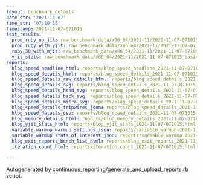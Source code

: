 ```yaml
---
layout: benchmark_details
date_str: '2021-11-07'
time_str: '07:10:15'
timestamp: 2021-11-07-071015
test_results:
  prod_ruby_no_jit: raw_benchmark_data/x86_64/2021-11/2021-11-07-071015_basic_benchmark_prod_ruby_no_jit.json
  prod_ruby_with_yjit: raw_benchmark_data/x86_64/2021-11/2021-11-07-071015_basic_benchmark_prod_ruby_with_yjit.json
  ruby_30_with_mjit: raw_benchmark_data/x86_64/2021-11/2021-11-07-071015_basic_benchmark_ruby_30_with_mjit.json
  yjit_stats: raw_benchmark_data/x86_64/2021-11/2021-11-07-071015_basic_benchmark_yjit_stats.json
reports:
  blog_speed_headline_html: reports/blog_speed_headline_2021-11-07-071015.html
  blog_speed_details_html: reports/blog_speed_details_2021-11-07-071015.html
  blog_speed_details_raw_details_html: reports/blog_speed_details_2021-11-07-071015.raw_details.html
  blog_speed_details_svg: reports/blog_speed_details_2021-11-07-071015.svg
  blog_speed_details_head_svg: reports/blog_speed_details_2021-11-07-071015.head.svg
  blog_speed_details_back_svg: reports/blog_speed_details_2021-11-07-071015.back.svg
  blog_speed_details_micro_svg: reports/blog_speed_details_2021-11-07-071015.micro.svg
  blog_speed_details_tripwires_json: reports/blog_speed_details_2021-11-07-071015.tripwires.json
  blog_speed_details_csv: reports/blog_speed_details_2021-11-07-071015.csv
  blog_memory_details_html: reports/blog_memory_details_2021-11-07-071015.html
  blog_yjit_stats_html: reports/blog_yjit_stats_2021-11-07-071015.html
  variable_warmup_warmup_settings_json: reports/variable_warmup_2021-11-07-071015.warmup_settings.json
  variable_warmup_stats_of_interest_json: reports/variable_warmup_2021-11-07-071015.stats_of_interest.json
  blog_exit_reports_bench_list_html: reports/blog_exit_reports_2021-11-07-071015.bench_list.html
  iteration_count_html: reports/iteration_count_2021-11-07-071015.html

---
```

Autogenerated by continuous_reporting/generate_and_upload_reports.rb script.
